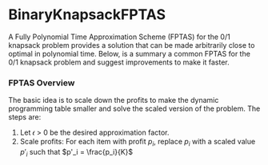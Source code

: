 # BinaryKnapsackFPTAS
A Fully Polynomial Time Approximation Scheme (FPTAS) for the 0/1 knapsack problem provides a solution that can be made arbitrarily close to optimal in polynomial time. Below, is a summary a common FPTAS for the 0/1 knapsack problem and suggest improvements to make it faster.
### FPTAS Overview
The basic idea is to scale down the profits to make the dynamic programming table smaller and solve the scaled version of the problem. The steps are:
  1. Let 𝜖 > 0 be the desired approximation factor.
  2. Scale profits: For each item with profit $p_i$, replace $p_i$ with a scaled value $p'_i$ such that
                                                $p'_i = \frac{p_i}{K}$
